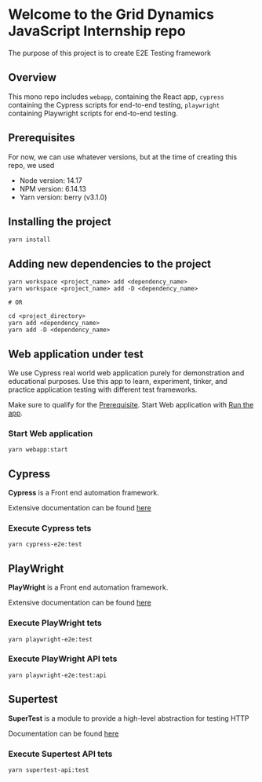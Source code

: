 # Welcome to the Grid Dynamics JavaScript Internship repo

The purpose of this project is to create E2E Testing framework

## Overview

This mono repo includes `webapp`, containing the React app, `cypress` containing the Cypress scripts for end-to-end testing, `playwright` containing Playwright scripts for end-to-end testing.

## Prerequisites

For now, we can use whatever versions, but at the time of creating this repo, we used

- Node version: 14.17
- NPM version: 6.14.13
- Yarn version: berry (v3.1.0)

## Installing the project

```shell
yarn install
```

## Adding new dependencies to the project

```shell
yarn workspace <project_name> add <dependency_name>
yarn workspace <project_name> add -D <dependency_name>

# OR

cd <project_directory>
yarn add <dependency_name>
yarn add -D <dependency_name>
```

## Web application under test

We use Cypress real world web application purely for demonstration and educational purposes. Use this app to learn, experiment, tinker, and practice application testing with different test frameworks.

Make sure to qualify for the [Prerequisite](./webapp/README.md#Prerequisites).
Start Web application with [Run the app](./webapp/README.md#Run).

### Start Web application

```shell
yarn webapp:start
```

## Cypress

**Cypress** is a Front end automation framework.

Extensive documentation can be found [here](https://docs.cypress.io/guides/overview/why-cypress)

### Execute Cypress tets

```shell
yarn cypress-e2e:test
```

## PlayWright

**PlayWright** is a Front end automation framework.

Extensive documentation can be found [here](https://playwright.dev/docs/intro)

### Execute PlayWright tets

```shell
yarn playwright-e2e:test
```

### Execute PlayWright API tets

```shell
yarn playwright-e2e:test:api
```

## Supertest

**SuperTest** is a module to provide a high-level abstraction for testing HTTP

Documentation can be found [here](https://github.com/visionmedia/supertest)

### Execute Supertest API tets

```shell
yarn supertest-api:test
```
